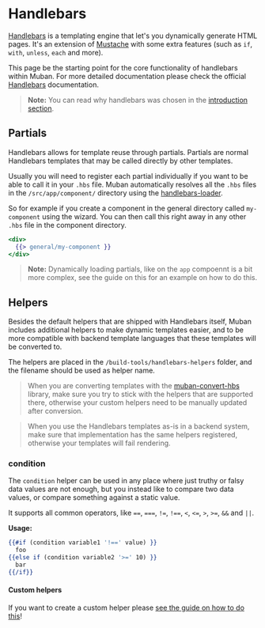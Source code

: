 # Handlebars

[Handlebars](https://handlebarsjs.com/) is a templating engine that let's you dynamically generate
HTML pages. It's an extension of [Mustache](http://mustache.github.io/) with some extra features
(such as `if`, `with`, `unless`, `each` and more).

This page be the starting point for the core functionality of handlebars within Muban. For more
detailed documentation please check the official [Handlebars](https://handlebarsjs.com/)
documentation.

> **Note:** You can read why handlebars was chosen in the
> [introduction section](./01-introduction.md#Template).

## Partials

Handlebars allows for template reuse through partials. Partials are normal Handlebars templates that
may be called directly by other templates.

Usually you will need to register each partial individually if you want to be able to call it in
your `.hbs` file. Muban automatically resolves all the `.hbs` files in the `/src/app/component/`
directory using the [handlebars-loader](https://www.npmjs.com/package/handlebars-loader).

So for example if you create a component in the general directory called `my-component` using the
wizard. You can then call this right away in any other `.hbs` file in the component directory.

```handlebars
<div>
  {{> general/my-component }}
</div>
```

> **Note:** Dynamically loading partials, like on the `app` compoennt is a bit more complex, see the
> guide on this for an example on how to do this.

## Helpers

Besides the default helpers that are shipped with Handlebars itself, Muban includes additional
helpers to make dynamic templates easier, and to be more compatible with backend template languages
that these templates will be converted to.

The helpers are placed in the `/build-tools/handlebars-helpers` folder, and the filename should be
used as helper name.

> When you are converting templates with the
> [muban-convert-hbs](https://github.com/mediamonks/muban-convert-hbs) library, make sure you try to
> stick with the helpers that are supported there, otherwise your custom helpers need to be manually
> updated after conversion.

> When you use the Handlebars templates as-is in a backend system, make sure that implementation has
> the same helpers registered, otherwise your templates will fail rendering.

### condition

The `condition` helper can be used in any place where just truthy or falsy data values are not
enough, but you instead like to compare two data values, or compare something against a static
value.

It supports all common operators, like `==`, `===`, `!=`, `!==`, `<`, `<=`, `>`, `>=`, `&&` and
`||`.

**Usage:**

```handlebars
{{#if (condition variable1 '!==' value) }}
  foo
{{else if (condition variable2 '>=' 10) }}
  bar
{{/if}}
```

#### Custom helpers

If you want to create a custom helper please
[see the guide on how to do this](./13-guides.md#Create-a-custom-helper)!

